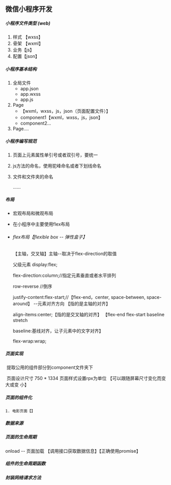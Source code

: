 ## 微信小程序开发

##### 小程序文件类型 (web)

1. 样式 【wxss】
2. 骨架 【wxml】
3. 业务【js】
4. 配置【json】

##### 小程序基本结构

1. 全局文件 
   - app.json 
   - app.wxss
   -  app.js
2. Page
   - 【wxml，wxss，js，json（页面配置文件）】
   - component1【wxml，wxss，js，json】
   - component2...
3. Page....

##### 小程序编写规范

1. 页面上元素属性单引号或者双引号，要统一

2. js方法的命名，使用驼峰命名或者下划线命名

3. 文件和文件夹的命名

   ......

##### 布局

- 宏观布局和微观布局

- 在小程序中主要使用flex布局

- ###### flex布局【flexible box -- 弹性盒子】

  【主轴，交叉轴】主轴--取决于flex-direction的取值

  父级元素 display:flex; 

  flex-direction:column;//指定元素垂直或者水平排列

  row-reverse //倒序

  justify-content:flex-start;//【flex-end，center, space-between, space-around】  --元素对齐方向  【指的是主轴的对齐】

  align-items:center;【指的是交叉轴的对齐】 【flex-end flex-start baseline stretch 

  baseline:基线对齐，让子元素中的文字对齐】

  flex-wrap:wrap;
  

##### 页面实现

​	提取公用的组件部分到component文件夹下

​	页面设计尺寸  750 * 1334	页面样式设置rpx为单位 【可以跟随屏幕尺寸变化而变大或变	小】

##### 页面的组件化

	1. 电影页面【】

##### 数据来源



##### 页面的生命周期

onload -- 页面加载 【调用接口获取数据信息】【正确使用promise】

##### 组件的生命周期函数



##### 封装网络请求方法

​	



​	

